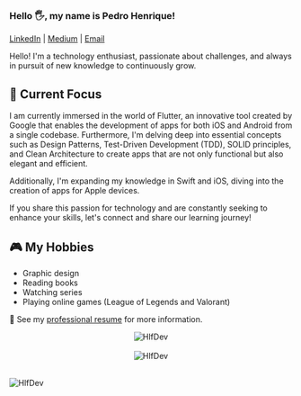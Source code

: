 ### Hello 🖐️, my name is Pedro Henrique!

[LinkedIn](https://www.linkedin.com/in/pedro-henrique-66892116a/) | [Medium](https://medium.com/@hlfdev) | [Email](mailto:pedrohlf.contato@gmail.com)

Hello! I'm a technology enthusiast, passionate about challenges, and always in pursuit of new knowledge to continuously grow.

## 🚀 Current Focus

I am currently immersed in the world of Flutter, an innovative tool created by Google that enables the development of apps for both iOS and Android from a single codebase. Furthermore, I'm delving deep into essential concepts such as Design Patterns, Test-Driven Development (TDD), SOLID principles, and Clean Architecture to create apps that are not only functional but also elegant and efficient.

Additionally, I'm expanding my knowledge in Swift and iOS, diving into the creation of apps for Apple devices.

If you share this passion for technology and are constantly seeking to enhance your skills, let's connect and share our learning journey!

## 🎮 My Hobbies

- Graphic design
- Reading books
- Watching series
- Playing online games (League of Legends and Valorant)

📝 See my [professional resume](https://drive.google.com/file/d/1hViuH9-OzuWL2ZOLVzkgKXyjMNzYArl-/view?usp=drive_link) for more information.

<div style="display: flex; flex-direction: column; align-items: center;">
  <img src="https://github-readme-stats.vercel.app/api/top-langs/?username=hlfdev&layout=compact&theme=graywhite&title_color=268bd2" alt="HlfDev" />
  <br>
  <img src="https://github-readme-stats.vercel.app/api?username=HlfDev&count_private=true&show_icons=true&theme=graywhite&icon_color=268bd2&title_color=268bd2" alt="HlfDev" />
</div>
<br>
<p align="left"> <img src="https://komarev.com/ghpvc/?username=hlfdev" alt="HlfDev" /> </p>
